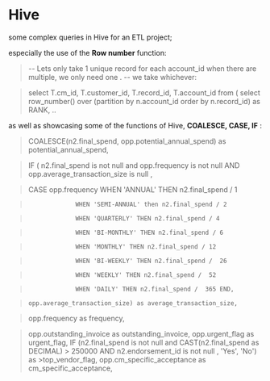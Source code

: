 # Hive
some complex queries in Hive for an ETL project;

especially the use of the **Row number** function:

>-- Lets only take 1 unique record for each account_id when there are multiple, we only need one .
>-- we take whichever:

>select T.cm_id, T.customer_id, T.record_id, T.account_id 
>from
>(
>select 
> row_number() over (partition by n.account_id order by n.record_id) as RANK,
> ..
 
 as well as showcasing some of the functions of Hive, **COALESCE, CASE, IF** :
 
> COALESCE(n2.final_spend, opp.potential_annual_spend) as potential_annual_spend,

>IF ( n2.final_spend is not null and opp.frequency is not null AND opp.average_transaction_size is null ,

>   CASE opp.frequency WHEN 'ANNUAL'  THEN n2.final_spend / 1

>                  WHEN 'SEMI-ANNUAL' then n2.final_spend / 2

>                  WHEN 'QUARTERLY' THEN n2.final_spend / 4

>                  WHEN 'BI-MONTHLY' THEN n2.final_spend / 6

>                  WHEN 'MONTHLY' THEN n2.final_spend / 12

>                  WHEN 'BI-WEEKLY' THEN n2.final_spend /  26

>                  WHEN 'WEEKLY' THEN n2.final_spend /  52

>                  WHEN 'DAILY' THEN n2.final_spend /  365 END,

>     opp.average_transaction_size) as average_transaction_size,

>opp.frequency as frequency,

>opp.outstanding_invoice  as outstanding_invoice,
>opp.urgent_flag as urgent_flag,
>IF (n2.final_spend is not null and CAST(n2.final_spend as DECIMAL) > 250000 AND n2.endorsement_id is not null , 'Yes', 'No') as >top_vendor_flag,
>opp.cm_specific_acceptance as cm_specific_acceptance,



 
